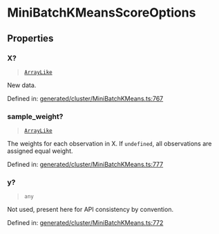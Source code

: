 # MiniBatchKMeansScoreOptions

## Properties

### X?

> [`ArrayLike`](../types/ArrayLike.md)

New data.

Defined in:  [generated/cluster/MiniBatchKMeans.ts:767](https://github.com/transitive-bullshit/scikit-learn-ts/blob/b59c1ff/packages/sklearn/src/generated/cluster/MiniBatchKMeans.ts#L767)

### sample\_weight?

> [`ArrayLike`](../types/ArrayLike.md)

The weights for each observation in X. If `undefined`, all observations are assigned equal weight.

Defined in:  [generated/cluster/MiniBatchKMeans.ts:777](https://github.com/transitive-bullshit/scikit-learn-ts/blob/b59c1ff/packages/sklearn/src/generated/cluster/MiniBatchKMeans.ts#L777)

### y?

> `any`

Not used, present here for API consistency by convention.

Defined in:  [generated/cluster/MiniBatchKMeans.ts:772](https://github.com/transitive-bullshit/scikit-learn-ts/blob/b59c1ff/packages/sklearn/src/generated/cluster/MiniBatchKMeans.ts#L772)
